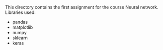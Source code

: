 This directory contains the first assignment for the course Neural network. Libraries used:

- pandas
- matplotlib
- numpy
- sklearn
- keras
